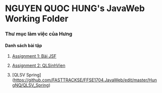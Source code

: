 # NGUYEN QUOC HUNG's JavaWeb Working Folder
### Thư mục làm việc của Hưng
#### Danh sách bài tập

1. [Assignment 1: Bài JSF](https://github.com/FASTTRACKSE/FFSE1704.JavaWeb/edit/master/HungNQ/myJSF/WebContent/index.xhtml)

2. [Assignment 2: QLSinhVien](https://github.com/FASTTRACKSE/FFSE1704.JavaWeb/edit/master/HungNQ/QLSinhVien)

3. [QLSV Spring] (https://github.com/FASTTRACKSE/FFSE1704.JavaWeb/edit/master/HungNQ/QLSV_Spring)
